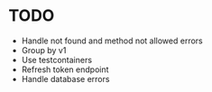 # TODO

- Handle not found and method not allowed errors
- Group by v1
- Use testcontainers
- Refresh token endpoint
- Handle database errors
